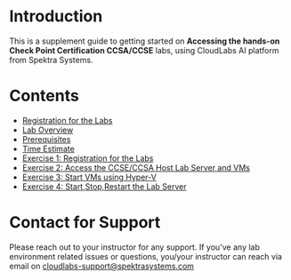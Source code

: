 # Introduction

This is a supplement guide to getting started on **Accessing the hands-on Check Point Certification CCSA/CCSE** labs, using CloudLabs AI platform from Spektra Systems. 



# Contents 

* [Registration for the Labs](./technical_deep_dive/Exercise-1-Registration-for-the-Labs.md#register-using-signup-link)
* [Lab Overview](./technical_deep_dive/Lab-Overview.md#lab-overview)
* [Prerequisites](./technical_deep_dive/Prerequisites.md#prerequisites)
* [Time Estimate](./technical_deep_dive/Time-Estimate.md#time-estimate)
* [Exercise 1: Registration for the Labs](./technical_deep_dive/Exercise%201:%20Registration-for-the-Labs.md#register-using-signup-link)
* [Exercise 2: Access the CCSE/CCSA Host Lab Server and VMs](./technical_deep_dive/Exercise-2-Access-the-CCSE-CCSA-Host-Lab-Server-and-VMs.md#access-the-ccseccsa-host-lab-server-and-vms)
* [Exercise 3: Start VMs using Hyper-V](./technical_deep_dive/Exercise-3-Start-VMs-using-Hyper-V.md#exercise-3-start-vms-using-hyper-v-manager)
* [Exercise 4: Start,Stop,Restart the Lab Server](./technical_deep_dive/Exercise-4-Start-Stop-Restart-the-Lab-Server.md#exercise-4-startstoprestart-the-lab-server)



# Contact for Support
Please reach out to your instructor for any support. If you've any lab environment related issues or questions, you/your instructor can reach via email on cloudlabs-support@spektrasystems.com 

